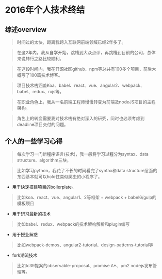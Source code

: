 # 2016年个人技术终结


## 综述overview

> 时间过的太快，距离我跨入互联网前端领域已经2年多了。

> 在这2年内，我从自学开始，跳槽到大众点评，再跳槽到目前的公司，总体来说转行之路比较顺利。

> 在这段时间内，我在开源社区github、npm等总共有100多个项目，前后大概写了100篇技术博客。

> 项目技术栈涵盖Koa、babel、react、vue、angular2、webpack、babel、redux、rxjs等。

> 在职业角色上，我从一名前端工程师慢慢转变为前端及nodeJS项目的主程架构。

> 角色上的转变需要我对技术栈有绝对深入的研究，同时也必须考虑到deadline项目交付的问题。



## 个人的一些学习心得

> 每次学习一门新程序语言(技术)，我一般将学习过程分为syntax、data structure、algorithm三块。

> 比如学习python，我花了不长的时间看完了syntax和data structure层面的东西基本就可以hold住类似爬虫的小程序了。

> 


- 用于快速搭建项目的boilerplate。
> 比如koa、react、vue、angular1、2等框架 + webpack + babel6/gulp的模板项目

- 用于研习最新的技术
> 比如babel、redux、webpack的技术架构解析和plugin编写

- 用于授业解惑
> 比如webpack-demos、angular2-tutorial、design-patterns-tutorial等

- fork潮流技术
> 比如tc39提案的observable-proposal、promise A+、pm2 nodejs发布管理等。
